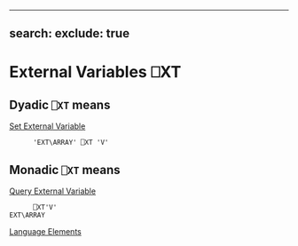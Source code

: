 <!-- Hidden search keywords -->
<div style="display: none;">
  ⎕XT XT
</div>

---
search:
  exclude: true
---





<h1 class="heading"><span class="name">External Variables</span> <span class="command">⎕XT</span></h1>


## Dyadic `⎕XT` means


[Set External Variable](./set-external-variable.md)
```apl
      'EXT\ARRAY' ⎕XT 'V'
```

## Monadic `⎕XT` means


[Query External Variable](./query-external-variable.md)
```apl
      ⎕XT'V'
EXT\ARRAY
```


[Language Elements](../symbols/language-elements.md)


